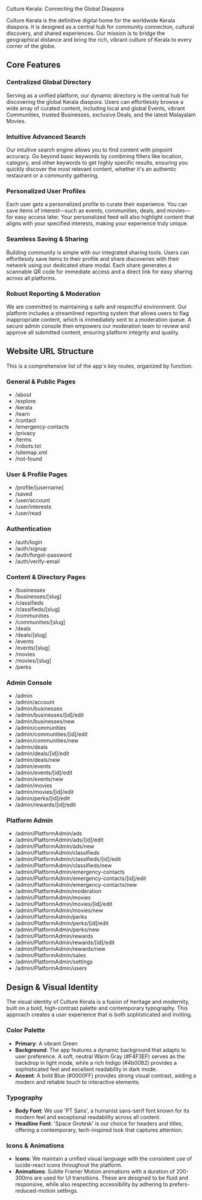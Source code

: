 Culture Kerala: Connecting the Global Diaspora

Culture Kerala is the definitive digital home for the worldwide Kerala diaspora. It is designed as a central hub for community connection, cultural discovery, and shared experiences. Our mission is to bridge the geographical distance and bring the rich, vibrant culture of Kerala to every corner of the globe.

## Core Features

### Centralized Global Directory
Serving as a unified platform, our dynamic directory is the central hub for discovering the global Kerala diaspora. Users can effortlessly browse a wide array of curated content, including local and global Events, vibrant Communities, trusted Businesses, exclusive Deals, and the latest Malayalam Movies.

### Intuitive Advanced Search
Our intuitive search engine allows you to find content with pinpoint accuracy. Go beyond basic keywords by combining filters like location, category, and other keywords to get highly specific results, ensuring you quickly discover the most relevant content, whether it's an authentic restaurant or a community gathering.

### Personalized User Profiles
Each user gets a personalized profile to curate their experience. You can save items of interest—such as events, communities, deals, and movies—for easy access later. Your personalized feed will also highlight content that aligns with your specified interests, making your experience truly unique.

### Seamless Saving & Sharing
Building community is simple with our integrated sharing tools. Users can effortlessly save items to their profile and share discoveries with their network using our dedicated share modal. Each share generates a scannable QR code for immediate access and a direct link for easy sharing across all platforms.

### Robust Reporting & Moderation
We are committed to maintaining a safe and respectful environment. Our platform includes a streamlined reporting system that allows users to flag inappropriate content, which is immediately sent to a moderation queue. A secure admin console then empowers our moderation team to review and approve all submitted content, ensuring platform integrity and quality.

## Website URL Structure
This is a comprehensive list of the app's key routes, organized by function.

### General & Public Pages
- /about
- /explore
- /kerala
- /learn
- /contact
- /emergency-contacts
- /privacy
- /terms
- /robots.txt
- /sitemap.xml
- /not-found

### User & Profile Pages
- /profile/[username]
- /saved
- /user/account
- /user/interests
- /user/read

### Authentication
- /auth/login
- /auth/signup
- /auth/forgot-password
- /auth/verify-email

### Content & Directory Pages
- /businesses
- /businesses/[slug]
- /classifieds
- /classifieds/[slug]
- /communities
- /communities/[slug]
- /deals
- /deals/[slug]
- /events
- /events/[slug]
- /movies
- /movies/[slug]
- /perks

### Admin Console
- /admin
- /admin/account
- /admin/businesses
- /admin/businesses/[id]/edit
- /admin/businesses/new
- /admin/communities
- /admin/communities/[id]/edit
- /admin/communities/new
- /admin/deals
- /admin/deals/[id]/edit
- /admin/deals/new
- /admin/events
- /admin/events/[id]/edit
- /admin/events/new
- /admin/movies
- /admin/movies/[id]/edit
- /admin/perks/[id]/edit
- /admin/rewards/[id]/edit

### Platform Admin
- /admin/PlatformAdmin/ads
- /admin/PlatformAdmin/ads/[id]/edit
- /admin/PlatformAdmin/ads/new
- /admin/PlatformAdmin/classifieds
- /admin/PlatformAdmin/classifieds/[id]/edit
- /admin/PlatformAdmin/classifieds/new
- /admin/PlatformAdmin/emergency-contacts
- /admin/PlatformAdmin/emergency-contacts/[id]/edit
- /admin/PlatformAdmin/emergency-contacts/new
- /admin/PlatformAdmin/moderation
- /admin/PlatformAdmin/movies
- /admin/PlatformAdmin/movies/[id]/edit
- /admin/PlatformAdmin/movies/new
- /admin/PlatformAdmin/perks
- /admin/PlatformAdmin/perks/[id]/edit
- /admin/PlatformAdmin/perks/new
- /admin/PlatformAdmin/rewards
- /admin/PlatformAdmin/rewards/[id]/edit
- /admin/PlatformAdmin/rewards/new
- /admin/PlatformAdmin/sales
- /admin/PlatformAdmin/settings
- /admin/PlatformAdmin/users

## Design & Visual Identity
The visual identity of Culture Kerala is a fusion of heritage and modernity, built on a bold, high-contrast palette and contemporary typography. This approach creates a user experience that is both sophisticated and inviting.

### Color Palette
- **Primary**: A vibrant Green
- **Background**: The app features a dynamic background that adapts to user preference. A soft, neutral Warm Gray (#F4F3EF) serves as the backdrop in light mode, while a rich Indigo (#4b0082) provides a sophisticated feel and excellent readability in dark mode.
- **Accent**: A bold Blue (#0000FF) provides strong visual contrast, adding a modern and reliable touch to interactive elements.

### Typography
- **Body Font**: We use 'PT Sans', a humanist sans-serif font known for its modern feel and exceptional readability across all content.
- **Headline Font**: 'Space Grotesk' is our choice for headers and titles, offering a contemporary, tech-inspired look that captures attention.

### Icons & Animations
- **Icons**: We maintain a unified visual language with the consistent use of lucide-react icons throughout the platform.
- **Animations**: Subtle Framer Motion animations with a duration of 200-300ms are used for UI transitions. These are designed to be fluid and responsive, while also respecting accessibility by adhering to prefers-reduced-motion settings.
